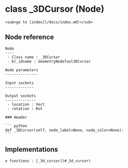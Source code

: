 # class _3DCursor (Node)

    <sub>go to [index](/docs/index.md)</sub>
    
## Node reference

    Node
    ----
     - Class name : _3DCursor
     - bl_idname : GeometryNodeTool3DCursor
    
    Node parameters
    ---------------
    
    Input sockets
    -------------
    
    Output sockets
    --------------
     - location : Vect
     - rotation : Rot
    
    ### Header

    ``` python
    def _3DCursor(self, node_label=None, node_color=None):
    ```
    
## Implementations

    o functions : [_3d_cursor](#_3d_cursor)
    
    